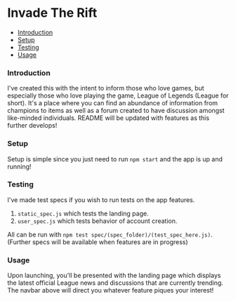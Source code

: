 # Invade The Rift

* [Introduction](#introduction)
* [Setup](#setup)
* [Testing](#testing)
* [Usage](#usage)

### Introduction
I've created this with the intent to inform those who love games, but especially those who love playing the game, League of Legends (League for short). It's a place where you can find an abundance of information from champions to items as well as a forum created to have discussion amongst like-minded individuals. README will be updated with features as this further develops!

### Setup
Setup is simple since you just need to run `npm start` and the app is up and running!

### Testing
I've made test specs if you wish to run tests on the app features.  
1. `static_spec.js` which tests the landing page.
2. `user_spec.js` which tests behavior of account creation.  

All can be run with `npm test spec/(spec_folder)/(test_spec_here.js)`.
(Further specs will be available when features are in progress)

### Usage
Upon launching, you'll be presented with the landing page which displays the latest official League news and discussions that are currently trending. The navbar above will direct you whatever feature piques your interest!
